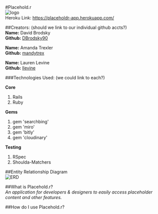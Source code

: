 #Placehold.r  
![logo](http://i.imgur.com/X9WVOuG.png?1)  
Heroku Link: https://placeholdr-app.herokuapp.com/  

##Creators: (should we link to our individual github accts?)  
**Name:** David Brodsky  
**Github:** [DBrodsky90](https://github.com/DBrodsky90)  

**Name:** Amanda Trexler  
**Github:** [mandytrex](https://github.com/mandytrex)  

**Name:** Lauren Levine  
**Github:** [llevine](https://github.com/llevine)  

###Technologies Used: (we could link to each?)

**Core**
1. Rails  
2. Ruby  
  
**Gems**
1. gem 'searchbing'  
2. gem 'miro'  
3. gem 'bitly'  
4. gem 'cloudinary'  
  
**Testing**
1. RSpec  
2. Shoulda-Matchers  


##Entity Relationship Diagram  
![ERD](http://i.imgur.com/REohJ9O.png)

##What is Placehold.r?  
*An application for developers & designers to easily access placeholder content and other features.*

##How do I use Placehold.r?  




